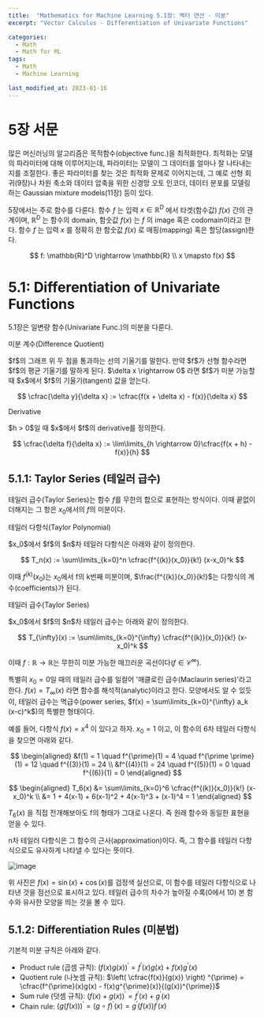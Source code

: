 ```yaml
---
title:  "Mathematics for Machine Learning 5.1장: 벡터 연산 - 미분"
excerpt: "Vector Calculus - Differentiation of Univariate Functions"

categories:
  - Math
  - Math for ML
tags:
  - Math
  - Machine Learning

last_modified_at: 2023-01-16
---
```


# 5장 서문

많은 머신러닝의 알고리즘은 목적함수(objective func.)을 최적화한다. 최적화는 모델의 파라미터에 대해 이루어지는데, 파라미터는 모델이 그 데이터를 얼마나 잘 나타내는지를 조절한다. 좋은 파라미터를 찾는 것은 최적화 문제로 이어지는데, 그 예로 선형 회귀(9장)나 차원 축소와 데이터 압축을 위한 신경망 오토 인코더, 데이터 분포를 모델링하는 Gaussian mixture models(11장) 등이 있다.

5장에서는 주로 함수를 다룬다. 함수 $f$ 는 입력 $x \in \mathbb{R}^D$ 에서 타겟(함수값) $f(x)$ 간의 관계이며, $\mathbb{R}^D$ 는 함수의 domain, 함숫값 $f(x)$ 는 $f$ 의 image 혹은 codomain이라고 한다. 함수 $f$ 는 입력 $x$ 를 정확히 한 함숫값 $f(x)$ 로 매핑(mapping) 혹은 할당(assign)한다.

$$
f: \mathbb{R}^D \rightarrow \mathbb{R} \\
x \mapsto f(x)
$$

# 5.1: Differentiation of Univariate Functions

5.1장은 일변량 함수(Univariate Func.)의 미분을 다룬다.

<div id="def-box">
<div class="def-title">미분 계수(Difference Quotient)</div>
<p>
$f$의 그래프 위 두 점을 통과하는 선의 기울기를 말한다. 만약 $f$가 선형 함수라면 $f$의 평균 기울기를 말하게 된다. $\delta x \rightarrow 0$ 라면 $f$가 미분 가능할 때 $x$에서 $f$의 기울기(tangent) 값을 얻는다.

$$
\cfrac{\delta y}{\delta x} := \cfrac{f(x + \delta x) - f(x)}{\delta x}
$$
</p>
</div>


<div id="def-box">
<div class="def-title">Derivative</div>
<p>
$h > 0$일 때 $x$에서 $f$의 derivative를 정의한다. 

$$
\cfrac{\delta f}{\delta x} := \lim\limits_{h \rightarrow 0}\cfrac{f(x + h) - f(x)}{h}
$$
</p>
</div>


## 5.1.1: Taylor Series (테일러 급수)

테일러 급수(Taylor Series)는 함수 $f$를 무한의 합으로 표현하는 방식이다. 이때 끝없이 더해지는 그 항은 $x_0$에서의 $f$의 미분이다.

<div id="def-box">
<div class="def-title">테일러 다항식(Taylor Polynomial)</div>
<p>
$x_0$에서 $f$의 $n$차 테일러 다항식은 아래와 같이 정의한다.

$$
T_n(x) := \sum\limits_{k=0}^n \cfrac{f^{(k)}(x_0)}{k!} (x-x_0)^k
$$
</p>
</div>

이때 $f^{(k)}(x_0)$는 $x_0$에서 f의 k번째 미분이며, $\frac{f^{(k)}(x_0)}{k!}$는 다항식의 계수(coefficients)가 된다.

<div id="def-box">
<div class="def-title">테일러 급수(Taylor Series)</div>
<p>
$x_0$에서 $f$의 $n$차 테일러 급수는 아래와 같이 정의한다.

$$
T_{\infty}(x) := \sum\limits_{k=0}^{\infty} \cfrac{f^{(k)}(x_0)}{k!} (x-x_0)^k
$$
</p>
</div>

이때 $f: \mathbb{R} \rightarrow \mathbb{R}$는 무한히 미분 가능한 매끄러운 곡선이다($f \in \mathcal{C}^{\infty}$).

특별히 $x_0 = 0$일 때의 테일러 급수를 일컬어 '매클로린 급수(Maclaurin series)'라고 한다. $f(x) = T_{\infty}(x)$ 라면 함수를 해석적(analytic)이라고 한다. 모양에서도 알 수 있듯이, 테일러 급수는 멱급수(power series, $f(x) = \sum\limits_{k=0}^{\infty} a_k (x-c)^k$)의 특별한 형태이다.

예를 들어, 다항식 $f(x) = x^4$ 이 있다고 하자. $x_0 = 1$ 이고, 이 함수의 6차 테일러 다항식을 찾으면 아래와 같다.

$$
\begin{aligned}
&f(1) = 1 \quad f^{\prime}(1) = 4 \quad f^{\prime \prime}(1) = 12 \quad f^{(3)}(1) = 24 \\
&f^{(4)}(1) = 24 \quad f^{(5)}(1) = 0 \quad f^{(6)}(1) = 0
\end{aligned}
$$

$$
\begin{aligned}
T_6(x) &= \sum\limits_{k=0}^6 \cfrac{f^{(k)}(x_0)}{k!} (x-x_0)^k \\
&= 1 + 4(x-1) + 6(x-1)^2 + 4(x-1)^3 + (x-1)^4 = 1
\end{aligned}
$$

$T_6(x)$ 을 직접 전개해보아도 f의 형태가 그대로 나온다. 즉 원래 함수와 동일한 표현을 얻을 수 있다.

n차 테일러 다항식은 그 함수의 근사(approximation)이다. 즉, 그 함수를 테일러 다항식으로도 유사하게 나타낼 수 있다는 뜻이다.

![image](https://user-images.githubusercontent.com/69252153/212621119-c372741b-68d0-40a4-99ab-871bdc4abe53.png)

위 사진은 $f(x) = \sin(x) + \cos(x)$를 검정색 실선으로, 이 함수를 테일러 다항식으로 나타낸 것을 점선으로 표시하고 있다. 테일러 급수의 차수가 높아질 수록(0에서 10) 본 함수와 유사한 모양을 띄는 것을 볼 수 있다.


## 5.1.2: Differentiation Rules (미분법)

기본적 미분 규칙은 아래와 같다.

* Product rule (곱셈 규칙): $\left( f(x)g(x) \right)^{\prime} = f^{\prime}(x)g(x) + f(x)g^{\prime}(x)$
* Quotient rule (나눗셈 규칙): $\left( \cfrac{f(x)}{g(x)} \right) ^{\prime} = \cfrac{f^{\prime}(x)g(x) - f(x)g^{\prime}(x)}{(g(x))^{\prime}}$
* Sum rule (덧셈 규칙): $(f(x) + g(x))^{\prime} = f^{\prime}(x) + g^{\prime}(x)$
* Chain rule: $\left( g(f(x)) \right) ^{\prime} = (g \circ f)^{\prime} (x) = g^{\prime}(f(x))f^{\prime}(x)$